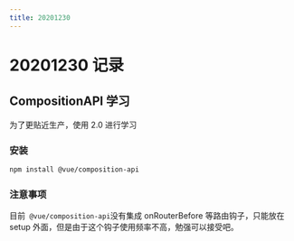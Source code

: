 ```yaml
---
title: 20201230
---
```

# 20201230 记录

## CompositionAPI 学习

为了更贴近生产，使用 2.0 进行学习

### 安装

```bash
npm install @vue/composition-api
```





### 注意事项

目前` @vue/composition-api`没有集成 onRouterBefore 等路由钩子，只能放在 setup 外面，但是由于这个钩子使用频率不高，勉强可以接受吧。